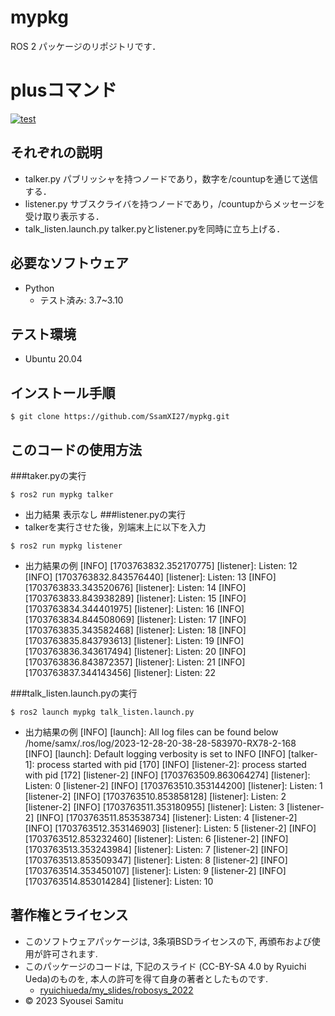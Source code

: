 # mypkg
ROS 2 パッケージのリポジトリです．

# plusコマンド
[![test](https://github.com/SsamXI27/mypkg/actions/workflows/test.yml/badge.svg)](https://github.com/SsamXI27/mypkg/actions/workflows/test.yml)

## それぞれの説明
* talker.py
パブリッシャを持つノードであり，数字を/countupを通じて送信する．
* listener.py
サブスクライバを持つノードであり，/countupからメッセージを受け取り表示する．
* talk_listen.launch.py
talker.pyとlistener.pyを同時に立ち上げる．

## 必要なソフトウェア
* Python
  * テスト済み: 3.7~3.10 

## テスト環境
* Ubuntu 20.04

## インストール手順
```
$ git clone https://github.com/SsamXI27/mypkg.git
```
## このコードの使用方法
###taker.pyの実行
```
$ ros2 run mypkg talker
```
* 出力結果
表示なし
###listener.pyの実行
* talkerを実行させた後，別端末上に以下を入力
```
$ ros2 run mypkg listener
```
* 出力結果の例
[INFO] [1703763832.352170775] [listener]: Listen: 12
[INFO] [1703763832.843576440] [listener]: Listen: 13
[INFO] [1703763833.343520676] [listener]: Listen: 14
[INFO] [1703763833.843938289] [listener]: Listen: 15
[INFO] [1703763834.344401975] [listener]: Listen: 16
[INFO] [1703763834.844508069] [listener]: Listen: 17
[INFO] [1703763835.343582468] [listener]: Listen: 18
[INFO] [1703763835.843793613] [listener]: Listen: 19
[INFO] [1703763836.343617494] [listener]: Listen: 20
[INFO] [1703763836.843872357] [listener]: Listen: 21
[INFO] [1703763837.344143456] [listener]: Listen: 22

###talk_listen.launch.pyの実行
```
$ ros2 launch mypkg talk_listen.launch.py
```
* 出力結果の例
[INFO] [launch]: All log files can be found below /home/samx/.ros/log/2023-12-28-20-38-28-583970-RX78-2-168
[INFO] [launch]: Default logging verbosity is set to INFO
[INFO] [talker-1]: process started with pid [170]
[INFO] [listener-2]: process started with pid [172]
[listener-2] [INFO] [1703763509.863064274] [listener]: Listen: 0
[listener-2] [INFO] [1703763510.353144200] [listener]: Listen: 1
[listener-2] [INFO] [1703763510.853858128] [listener]: Listen: 2
[listener-2] [INFO] [1703763511.353180955] [listener]: Listen: 3
[listener-2] [INFO] [1703763511.853538734] [listener]: Listen: 4
[listener-2] [INFO] [1703763512.353146903] [listener]: Listen: 5
[listener-2] [INFO] [1703763512.853232460] [listener]: Listen: 6
[listener-2] [INFO] [1703763513.353243984] [listener]: Listen: 7
[listener-2] [INFO] [1703763513.853509347] [listener]: Listen: 8
[listener-2] [INFO] [1703763514.353450107] [listener]: Listen: 9
[listener-2] [INFO] [1703763514.853014284] [listener]: Listen: 10

## 著作権とライセンス
* このソフトウェアパッケージは, 3条項BSDライセンスの下, 再頒布および使用が許可されます.  
* このパッケージのコードは, 下記のスライド (CC-BY-SA 4.0 by Ryuichi Ueda)のものを, 本人の許可を得て自身の著者としたものです. 
  * [ryuichiueda/my_slides/robosys_2022](https://github.com/ryuichiueda/my_slides/tree/master/robosys_2022)
* © 2023 Syousei Samitu
